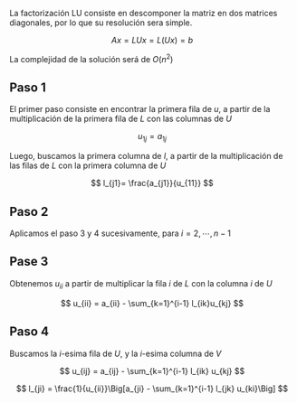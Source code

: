 La factorización LU consiste en descomponer la matriz en dos matrices diagonales, por lo que su resolución sera simple.

$$
Ax = LUx = L(Ux) = b
$$

La complejidad de la solución será de $O(n^2)$

## Paso 1

El primer paso consiste en encontrar la primera fila de $u$, a partir de la multiplicación de la primera fila de $L$ con las columnas de $U$

$$
u_{1j} = a_{1j}
$$

Luego, buscamos la primera columna de $l$, a partir de la multiplicación de las filas de $L$ con la primera columna de $U$

$$
l_{j1}= \frac{a_{j1}}{u_{11}}
$$

## Paso 2

Aplicamos el paso 3 y 4 sucesivamente, para $i = 2, \cdots, n{-}1$

## Pase 3

Obtenemos $u_{ii}$ a partir de multiplicar la fila $i$ de $L$ con la columna $i$ de $U$

$$
u_{ii} = a_{ii} - \sum_{k=1}^{i-1} l_{ik}u_{kj}
$$

## Paso 4

Buscamos la $i$-esima fila de $U$, y la $i$-esima columna de $V$

$$
u_{ij} = a_{ij} - \sum_{k=1}^{i-1} l_{ik} u_{kj}
$$

$$
l_{ji} = \frac{1}{u_{ii}}\Big[a_{ji} - \sum_{k=1}^{i-1} l_{jk} u_{ki}\Big]
$$

